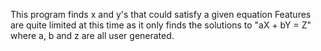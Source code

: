 This program finds x and y's that could satisfy a given equation
Features are quite limited at this time as it only finds the solutions to "aX + bY = Z" where a, b and z are all user generated.
